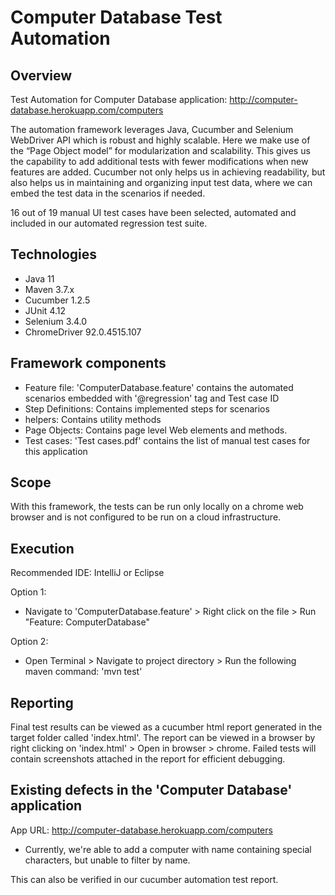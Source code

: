 # Computer Database Test Automation

## Overview

Test Automation for Computer Database application: http://computer-database.herokuapp.com/computers

The automation framework leverages Java, Cucumber and Selenium WebDriver API which is robust and highly scalable.
Here we make use of the “Page Object model” for modularization and scalability.
This gives us the capability to add additional tests with fewer modifications when new features are added.
Cucumber not only helps us in achieving readability, but also helps us in maintaining and organizing input test data,
where we can embed the test data in the scenarios if needed.

16 out of 19 manual UI test cases have been selected, automated and included in our automated regression test suite.

## Technologies

- Java 11
- Maven 3.7.x
- Cucumber 1.2.5
- JUnit 4.12
- Selenium 3.4.0
- ChromeDriver 92.0.4515.107

## Framework components

- Feature file: 'ComputerDatabase.feature' contains the automated scenarios embedded with '@regression' tag and
Test case ID
- Step Definitions: Contains implemented steps for scenarios
- helpers: Contains utility methods
- Page Objects: Contains page level Web elements and methods.
- Test cases: 'Test cases.pdf' contains the list of manual test cases for this application

## Scope

With this framework, the tests can be run only locally on a chrome web browser and is not configured to be run
on a cloud infrastructure.

## Execution

Recommended IDE: IntelliJ or Eclipse

Option 1:

- Navigate to 'ComputerDatabase.feature' > Right click on the file > Run "Feature: ComputerDatabase"

Option 2:

- Open Terminal > Navigate to project directory > Run the following maven command: 'mvn test'

## Reporting

Final test results can be viewed as a cucumber html report generated in the target folder called 'index.html'.
The report can be viewed in a browser by right clicking on 'index.html' > Open in browser > chrome.
Failed tests will contain screenshots attached in the report for efficient debugging.

## Existing defects in the 'Computer Database' application

App URL: http://computer-database.herokuapp.com/computers

- Currently, we're able to add a computer with name containing special characters, but unable to filter by name.

This can also be verified in our cucumber automation test report.